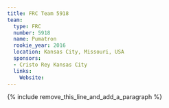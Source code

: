 ```yaml
---
title: FRC Team 5918
team:
  type: FRC
  number: 5918
  name: Pumatron
  rookie_year: 2016
  location: Kansas City, Missouri, USA
  sponsors:
  - Cristo Rey Kansas City
  links:
    Website:
---
```


{% include remove_this_line_and_add_a_paragraph %}